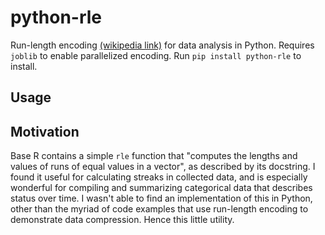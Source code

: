 # python-rle

Run-length encoding [(wikipedia link)](https://en.wikipedia.org/wiki/Run-length_encoding) for data analysis in Python. Requires `joblib` to enable parallelized encoding. Run `pip install python-rle` to install.

## Usage

<!-- TODO: Simple code example will do! Takes any iterable as input: tuples, lists, and most importantly for data people, pd Series-->
<!-- TODO: Comment on using mp_encode when dealing w/ really big lists -->

## Motivation

Base R contains a simple `rle` function that "computes the lengths and values of runs of equal values in a vector", as described by its docstring. I found it useful for calculating streaks in collected data, and is especially wonderful for compiling and summarizing categorical data that describes status over time. I wasn't able to find an implementation of this in Python, other than the myriad of code examples that use run-length encoding to demonstrate data compression. Hence this little utility.

<!--
## Reference to `rle` in R

Literally just implementing the following! Probably with more bells and whistles.

``` r
> rle
function (x) 
{
    if (!is.vector(x) && !is.list(x)) 
        stop("'x' must be a vector of an atomic type")
    n <- length(x)
    if (n == 0L) 
        return(structure(list(lengths = integer(), values = x), 
            class = "rle"))
    y <- x[-1L] != x[-n]
    i <- c(which(y | is.na(y)), n)
    structure(list(lengths = diff(c(0L, i)), values = x[i]), 
        class = "rle")
} 
```

-->
